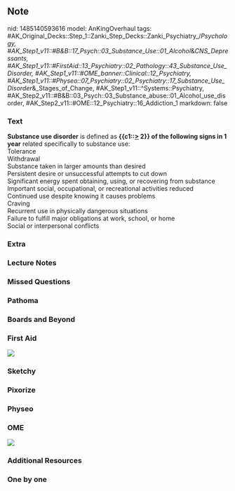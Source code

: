 ## Note
nid: 1485140593616
model: AnKingOverhaul
tags: #AK_Original_Decks::Step_1::Zanki_Step_Decks::Zanki_Psychiatry_/_Psychology, #AK_Step1_v11::#B&B::17_Psych::03_Substance_Use::01_Alcohol_&_CNS_Depressants, #AK_Step1_v11::#FirstAid::13_Psychiatry::02_Pathology::43_Substance_Use_Disorder, #AK_Step1_v11::#OME_banner::Clinical::12_Psychiatry, #AK_Step1_v11::#Physeo::07_Psychiatry::02_Psychiatry::17_Substance_Use_Disorder_&_Stages_of_Change, #AK_Step1_v11::^Systems::Psychiatry, #AK_Step2_v11::#B&B::03_Psych::03_Substance_abuse::01_Alcohol_use_disorder, #AK_Step2_v11::#OME::12_Psychiatry::16_Addiction_1
markdown: false

### Text
<div>
  <b>Substance use disorder</b> is defined as <b>{{c1::<u>></u>
  2}} of the following signs in 1 year</b> related specifically to
  substance use:
</div>
<div>
  Tolerance
</div>
<div>
  Withdrawal
</div>
<div>
  Substance taken in larger amounts than desired
</div>
<div>
  Persistent desire or unsuccessful attempts to cut down
</div>
<div>
  Significant energy spent obtaining, using, or recovering from
  substance
</div>
<div>
  Important social, occupational, or recreational activities
  reduced
</div>
<div>
  Continued use despite knowing it causes problems
</div>
<div>
  Craving
</div>
<div>
  Recurrent use in physically dangerous situations
</div>
<div>
  Failure to fulfill major obligations at work, school, or home
</div>
<div>
  Social or interpersonal conflicts
</div>

### Extra


### Lecture Notes


### Missed Questions


### Pathoma


### Boards and Beyond


### First Aid
<img src="tmpkIcTZN.png">

### Sketchy


### Pixorize


### Physeo


### OME
<div class="ome-widget">
  <a href=
  "https://onlinemeded.org/spa/psychiatry?ref=anki"><img src=
  "_OME_AnkiFlashcards_Topic_1.png"></a>
</div>

### Additional Resources


### One by one

